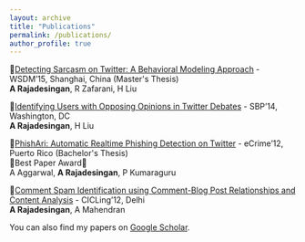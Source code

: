 ```yaml
---
layout: archive
title: "Publications"
permalink: /publications/
author_profile: true
---
```


:pushpin:[Detecting Sarcasm on Twitter: A Behavioral Modeling Approach](https://ashwin-r.github.io/files/SarcasmDetection.pdf) - WSDM’15, Shanghai, China (Master's Thesis)<br/>
**A Rajadesingan**, R Zafarani, H Liu


:pushpin:[Identifying Users with Opposing Opinions in Twitter Debates](1402.7143.pdf) - SBP’14, Washington, DC<br/>
**A Rajadesingan**, H Liu


:pushpin:[PhishAri: Automatic Realtime Phishing Detection on Twitter](https://ashwin-r.github.io/files/phishari.pdf) - eCrime’12, Puerto Rico (Bachelor's Thesis)<br/>
:tada:Best Paper Award:tada:<br/>
A Aggarwal, **A Rajadesingan**, P Kumaraguru


:pushpin:[Comment Spam Identification using Comment-Blog Post Relationships and Content Analysis](https://ashwin-r.github.io/files/10.1007_978-3-642-28601-8_41.pdf) - CICLing’12, Delhi<br/>
**A Rajadesingan**, A Mahendran


You can also find my papers on [Google Scholar](https://scholar.google.com/citations?user=GVOh8iUAAAAJ).
